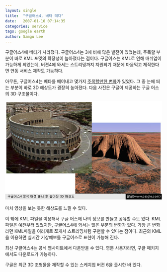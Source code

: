 ```yaml
---
layout: single
title:  "구글어스4, 베타 떼다"
date:   2007-01-10 07:14:35
categories: service
tags: google earth
author: Samgu Lee
---
```

구글어스4에 베타가 사라졌다. 구글어스4는 3에 비해 많은 발전이 있었는데, 주목할 부분이 바로 KML 포멧의 확장성이 높아졌다는 점이다. 구글어스는 KML로 인해 매쉬업이 가능하게 되었는데, 버젼4에 와서는 스트리밍까지 지원되기 때문에 마음먹고 제작한다면 연동 서비스 제작도 가능하다.

아무튼, 구글어스4는 베타를 떼어내고 몇가지 [주목할만한 변화](http://earth.google.com/earth4.html)가 있었다. 그 중 눈에 띄는 부분이 바로 3D 해상도가 굉장히 높아졌다. 다음 사진은 구글이 제공하는 구글 어스의 3D 구조물이다.

![구글 어스 정식버젼 후 높아진 3D 구조물 해상도](/assets/high-resolution-in-google-earth4.jpg)

마치 영상을 보는 듯한 해상도를 느낄 수 있다.

이 밖에 KML 파일을 이용해서 구글 어스에 나의 정보를 만들고 공유할 수도 있다. KML파일은 예전부터 있었지만, 구글어스4에 와서는 많은 부분의 변화가 있다. 가장 큰 변화라면 KML파일을 여러개로 쪼개서 스트리밍처럼 구현할 수 있다는 점이다. 최근의 KML을 이용하면 실시간 기상예보를 구글어스로 표현이 가능해 진다.

최신 구글어스4는 공식 웹사이트에서 다운받을 수 있다. 영문 사용자라면, 구글 패키지에서도 다운로드가 가능하다.

구글은 최근 3D 조형물을 제작할 수 있는 스케치업 버젼 6을 출시한 바 있다.
